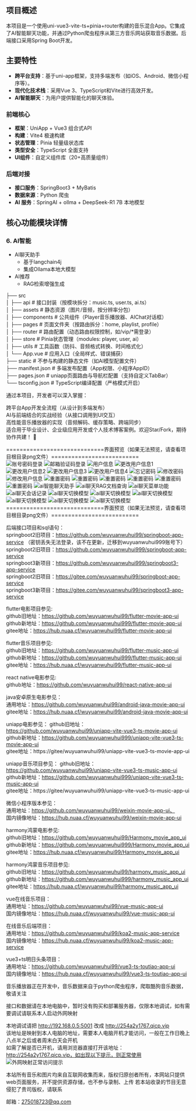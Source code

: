 
## 项目概述

本项目是一个使用uni-vue3-vite-ts+pinia+router构建的音乐混合App。它集成了AI智能聊天功能，并通过Python爬虫程序从第三方音乐网站获取音乐数据。后端接口采用Spring Boot开发。

## 主要特性

- **跨平台支持**：基于uni-app框架，支持多端发布（如iOS、Android、微信小程序等）。
- **现代化技术栈**：采用Vue 3、TypeScript和Vite进行高效开发。
- **AI智能聊天**：为用户提供智能化的聊天体验。

### 前端核心
- **框架**：UniApp + Vue3 组合式API
- **构建**：Vite4 极速构建
- **状态管理**：Pinia 轻量级状态库
- **类型安全**：TypeScript 全面支持
- **UI组件**：自定义组件库（20+高质量组件）

### 后端对接
- **接口服务**：SpringBoot3 + MyBatis
- **数据来源**：Python 爬虫
- **AI 服务**：SpringAI + ollma + DeepSeek-R1 7B 本地模型

## 核心功能模块详情

### 6. AI智能
- AI聊天助手
  - 基于langchain4j
  - 集成Ollama本地大模型
- AI推荐
  - RAG检索增强生成

├── src  
│   ├── api          # 接口封装（按模块拆分：music.ts, user.ts, ai.ts）  
│   ├── assets       # 静态资源（图片/音频，按分辨率分包）  
│   ├── components   # 公共组件（Player音乐播放器、AIChat对话框）  
│   ├── pages        # 页面文件夹（按路由拆分：home, playlist, profile）  
│   ├── router       # 路由配置（动态路由权限控制，如/vip/*需登录）  
│   ├── store        # Pinia状态管理（modules: player, user, ai）  
│   ├── utils        # 工具函数（防抖、音频格式转换、时间格式化）  
│   └── App.vue      # 应用入口（全局样式、错误捕获）  
├── static           # 不参与构建的静态文件（如AI模型配置文件）  
├── manifest.json    # 多端发布配置（App权限、小程序AppID）  
├── pages.json       # uniapp页面路由与导航栏配置（支持自定义TabBar）  
└── tsconfig.json    # TypeScript编译配置（严格模式开启）  

通过本项目，开发者可以深入掌握：

跨平台App开发全流程（从设计到多端发布）  
AI与前端结合的实战经验（从接口调用到UI交互）  
高性能音乐播放器的实现（音频解码、缓存策略、跨端同步）  
适合用于毕业设计、企业级应用开发或个人技术博客案例。欢迎Star/Fork，期待协作共建！ 🎵   

=============================界面预览（如果无法预览，请查看项目根目录png文件）==========================   
![账号密码登录](账号密码登录.png)
![邮箱验证码登录](邮箱验证码登录.png)
![用户信息](用户信息.png)
![更改用户信息1](更改用户信息1.png)
![更改用户信息2](更改用户信息2.png)
![更改用户信息3](更改用户信息3.png)
![更改用户信息4](更改用户信息4.png)
![忘记密码](忘记密码.png)
![修改密码](修改密码.png)
![修改用户信息](修改用户信息.png)
![重置密码](重置密码.png)
![重置密码](修改密码页面.png)
![重置密码](找回密码页面.png)
![重置密码](注册页面.png)
![重置密码](音乐播放器-收藏页.png)
![重置密码](音乐播放器-评论页面.png)
![ai智能聊天助手](ai智能聊天助手.png)
![ai聊天RAG文档查询](ai聊天RAG文档查询.png)
![ai聊天菜单功能](ai聊天菜单功能.png)
![ai聊天会话记录](ai聊天会话记录.png)
![ai聊天切换模型](ai聊天切换模型.png)
![ai聊天切换模型](查询文档.png)
![ai聊天切换模型](上传文档.png)
![ai聊天切换模型](我的文档.png)
![ai聊天切换模型](我的文档列表.png)
![ai聊天切换模型](选择文档.png)
=============================界面预览（如果无法预览，请查看项目根目录png文件）==========================   


后端接口项目和sql语句：   
springboot2旧项目：https://github.com/wuyuanwuhui99/springboot-app-service （密钥丢失无法登录，该不在更新，迁移到wuyuanwuhui999账号下）  
springboot2旧项目：https://github.com/wuyuanwuhui999/springboot-app-service  
springboot3新项目：https://github.com/wuyuanwuhui999/springboot3-app-service   
springboot2旧项目：https://gitee.com/wuyuanwuhui99/springboot-app-service   
springboot3新项目：https://gitee.com/wuyuanwuhui99/springboot3-app-service   


flutter电影项目参见:   
github旧地址：https://github.com/wuyuanwuhui99/flutter-movie-app-ui   
github新地址：https://github.com/wuyuanwuhui999/flutter-movie-app-ui   
gitee地址：https://hub.nuaa.cf/wuyuanwuhui99/flutter-movie-app-ui

flutter音乐项目参见:   
github旧地址：https://github.com/wuyuanwuhui99/flutter-music-app-ui   
github新地址：https://github.com/wuyuanwuhui999/flutter-music-app-ui   
gitee地址：https://hub.nuaa.cf/wuyuanwuhui99/flutter-music-app-ui

react native电影参见:   
github地址：https://github.com/wuyuanwuhui99/react-native-app-ui   

java安卓原生电影参见：  
通用地址：https://github.com/wuyuanwuhui99/android-java-movie-app-ui   
gitee地址：https://hub.nuaa.cf/wuyuanwuhui99/android-java-movie-app-ui

uniapp电影参见：
github旧地址：https://github.com/wuyuanwuhui99/uniapp-vite-vue3-ts-movie-app-ui   
github新地址：https://github.com/wuyuanwuhui999/uniapp-vite-vue3-ts-movie-app-ui   
gitee地址：https://gitee/wuyuanwuhui99/uniapp-vite-vue3-ts-movie-app-ui  

uniapp音乐项目参见：
github旧地址：https://github.com/wuyuanwuhui99/uniapp-vite-vue3-ts-music-app-ui   
github新地址：https://github.com/wuyuanwuhui999/uniapp-vite-vue3-ts-music-app-ui   
gitee地址：https://gitee/wuyuanwuhui99/uniapp-vite-vue3-ts-music-app-ui  

微信小程序版本参见：  
通用地址：https://github.com/wuyuanwuhui99/weixin-movie-app-ui、  
国内镜像地址：https://hub.nuaa.cf/wuyuanwuhui99/weixin-movie-app-ui

harmony鸿蒙电影参见:   
github旧地址：https://github.com/wuyuanwuhui99/Harmony_movie_app_ui   
github新地址：https://github.com/wuyuanwuhui999/Harmony_movie_app_ui   
gitee地址：https://hub.nuaa.cf/wuyuanwuhui99/Harmony_movie_app_ui

harmony鸿蒙音乐项目参见:   
github旧地址：https://github.com/wuyuanwuhui99/harmony_music_app_ui   
github新地址：https://github.com/wuyuanwuhui999/harmony_music_app_ui   
gitee地址：https://hub.nuaa.cf/wuyuanwuhui99/harmony_music_app_ui

vue在线音乐项目：  
通用地址：https://github.com/wuyuanwuhui99/vue-music-app-ui   
国内镜像地址：https://hub.nuaa.cf/wuyuanwuhui99/vue-music-app-ui

在线音乐后端项目：  
通用地址：https://github.com/wuyuanwuhui99/koa2-music-app-service   
国内镜像地址：https://hub.nuaa.cf/wuyuanwuhui99/koa2-music-app-service

vue3+ts明日头条项目：  
通用地址：https://github.com/wuyuanwuhui99/vue3-ts-toutiao-app-ui  
国内镜像地址：https://hub.nuaa.cf/wuyuanwuhui99/vue3-ts-toutiao-app-ui   

音乐播放器正在开发中，音乐数据来自于python爬虫程序，爬取酷狗音乐数据，敬请关注

接口和数据请在本地电脑中，暂时没有购买和部署服务器，仅限本地调试，如有需要调试请联系本人启动外网映射

本地调试请把 http://192.168.0.5:5001 改成 http://254a2y1767.qicp.vip    
该地址是映射到本人电脑的地址，需要本人电脑开机才能访问，一般在工作日晚上八点半之后或者周末白天会开机   
如需了解是否已开机，请用浏览器直接打开该地址：http://254a2y1767.qicp.vip，如出现以下提示，则正常使用   
![外网映射正常访问提示](外网映射正常访问提示.png)

本站所有音乐和图片均来自互联网收集而来，版权归原创者所有，本网站只提供web页面服务，并不提供资源存储，也不参与录制、上传 若本站收录的节目无意侵犯了贵司版权，请联系

邮箱：275018723@qq.com